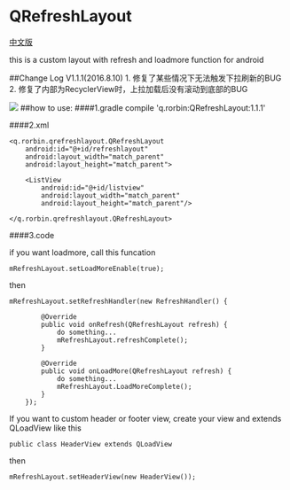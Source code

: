 # QRefreshLayout
[中文版](https://github.com/qstumn/QRefreshLayout/blob/master/READMEC.md)


this is a custom layout with refresh and loadmore function for android

##Change Log
    V1.1.1(2016.8.10) 
    1. 修复了某些情况下无法触发下拉刷新的BUG
    2. 修复了内部为RecyclerView时，上拉加载后没有滚动到底部的BUG


![](https://github.com/qstumn/QRefreshLayout/blob/master/demo.gif?raw=true)
##how to use:
####1.gradle
    compile 'q.rorbin:QRefreshLayout:1.1.1'  

####2.xml

    <q.rorbin.qrefreshlayout.QRefreshLayout
        android:id="@+id/refreshlayout"
        android:layout_width="match_parent"
        android:layout_height="match_parent">
        
        <ListView 
            android:id="@+id/listview"
            android:layout_width="match_parent"
            android:layout_height="match_parent"/>
            
    </q.rorbin.qrefreshlayout.QRefreshLayout>
    

####3.code
  
   if you want loadmore, call this funcation
  
  `mRefreshLayout.setLoadMoreEnable(true);`

   then 
  
    mRefreshLayout.setRefreshHandler(new RefreshHandler() {
    
            @Override
            public void onRefresh(QRefreshLayout refresh) {
                do something...
                mRefreshLayout.refreshComplete();
            }
            
            @Override
            public void onLoadMore(QRefreshLayout refresh) {
                do something...
                mRefreshLayout.LoadMoreComplete();
            }
        });

  If you want to custom header or footer view, create your view and extends QLoadView like this
  
  `public class HeaderView extends QLoadView`
  
  then
  
  `mRefreshLayout.setHeaderView(new HeaderView());`
